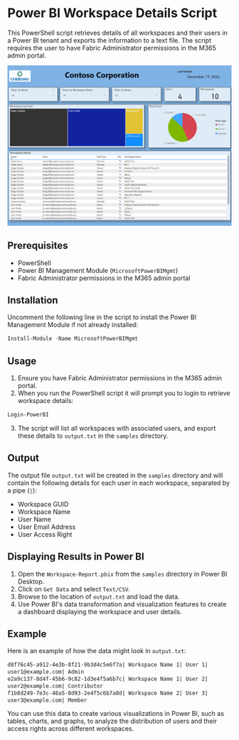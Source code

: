# Power BI Workspace Details Script

This PowerShell script retrieves details of all workspaces and their users in a Power BI tenant and exports the information to a text file. The script requires the user to have Fabric Administrator permissions in the M365 admin portal.

![Sample Power BI Report](assets/Sample_workspace_PBI.png)

## Prerequisites

- PowerShell
- Power BI Management Module (`MicrosoftPowerBIMgmt`)
- Fabric Administrator permissions in the M365 admin portal

## Installation

Uncomment the following line in the script to install the Power BI Management Module if not already installed:
```powershell
Install-Module -Name MicrosoftPowerBIMgmt
```

## Usage

1. Ensure you have Fabric Administrator permissions in the M365 admin portal.
2. When you run the PowerShell script it will prompt you to login to retrieve workspace details:
```powershell
Login-PowerBI
```
3. The script will list all workspaces with associated users, and export these details to `output.txt` in the `samples` directory.

## Output

The output file `output.txt` will be created in the `samples` directory and will contain the following details for each user in each workspace, separated by a pipe (`|`):
- Workspace GUID
- Workspace Name
- User Name
- User Email Address
- User Access Right

## Displaying Results in Power BI

1. Open the `Workspace-Report.pbix` from the `samples` directory in Power BI Desktop.
2. Click on `Get Data` and select `Text/CSV`.
3. Browse to the location of `output.txt` and load the data.
4. Use Power BI's data transformation and visualization features to create a dashboard displaying the workspace and user details.

## Example

Here is an example of how the data might look in `output.txt`:
```
d8f76c45-a912-4e3b-8f21-9b3d4c5e6f7a| Workspace Name 1| User 1| user1@example.com| Admin
e2a9c137-8d4f-45b6-9c82-1d3e4f5a6b7c| Workspace Name 1| User 2| user2@example.com| Contributor
f1b8d249-7e3c-46a5-8d93-2e4f5c6b7a8d| Workspace Name 2| User 3| user3@example.com| Member
```

You can use this data to create various visualizations in Power BI, such as tables, charts, and graphs, to analyze the distribution of users and their access rights across different workspaces.